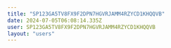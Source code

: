 ```yaml
---
title: "SP123GA5TV8FX9F2DPN7HGVRJAMM4RZYCD1KHQQVB"
date: 2024-07-05T06:08:14.335Z
user: SP123GA5TV8FX9F2DPN7HGVRJAMM4RZYCD1KHQQVB
layout: "users"
---
```

    